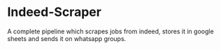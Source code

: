 # Indeed-Scraper
A complete pipeline which scrapes jobs from indeed, stores it in google sheets and sends it on whatsapp groups.
